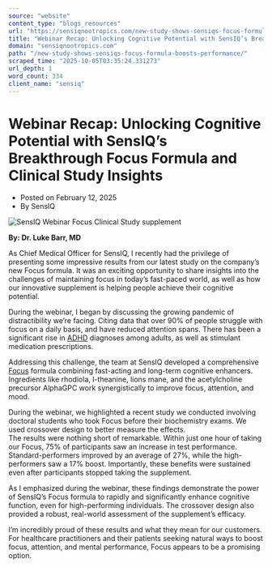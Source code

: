 ```yaml
---
source: "website"
content_type: "blogs_resources"
url: "https://sensiqnootropics.com/new-study-shows-sensiqs-focus-formula-boosts-performance/"
title: "Webinar Recap: Unlocking Cognitive Potential with SensIQ’s Breakthrough Focus Formula"
domain: "sensiqnootropics.com"
path: "/new-study-shows-sensiqs-focus-formula-boosts-performance/"
scraped_time: "2025-10-05T03:35:24.331273"
url_depth: 1
word_count: 334
client_name: "sensiq"
---
```


# Webinar Recap: Unlocking Cognitive Potential with SensIQ’s Breakthrough Focus Formula and Clinical Study Insights

*   Posted on February 12, 2025
*   By SensIQ

![SensIQ Webinar Focus Clinical Study supplement](https://sensiqnootropics.com/wp-content/uploads/2025/02/WEBINAR-2.png)

**By: Dr. Luke Barr, MD**

As Chief Medical Officer for SensIQ, I recently had the privilege of presenting some impressive results from our latest study on the company’s new Focus formula. It was an exciting opportunity to share insights into the challenges of maintaining focus in today’s fast-paced world, as well as how our innovative supplement is helping people achieve their cognitive potential.

During the webinar, I began by discussing the growing pandemic of distractibility we’re facing. Citing data that over 90% of people struggle with focus on a daily basis, and have reduced attention spans. There has been a significant rise in [ADHD](https://www.psychiatry.org/patients-families/adhd/what-is-adhd) diagnoses among adults, as well as stimulant medication prescriptions.

Addressing this challenge, the team at SensIQ developed a comprehensive [Focus](https://sensiqnootropics.com//products/focus/) formula combining fast-acting and long-term cognitive enhancers. Ingredients like rhodiola, l-theanine, lions mane, and the acetylcholine precursor AlphaGPC work synergistically to improve focus, attention, and mood.

During the webinar, we highlighted a recent study we conducted involving doctoral students who took Focus before their biochemistry exams. We used crossover design to better measure the effects.  
The results were nothing short of remarkable. Within just one hour of taking our Focus, 75% of participants saw an increase in test performance. Standard-performers improved by an average of 27%, while the high-performers saw a 17% boost. Importantly, these benefits were sustained even after participants stopped taking the supplement.

As I emphasized during the webinar, these findings demonstrate the power of SensIQ’s Focus formula to rapidly and significantly enhance cognitive function, even for high-performing individuals. The crossover design also provided a robust, real-world assessment of the supplement’s efficacy.

I’m incredibly proud of these results and what they mean for our customers. For healthcare practitioners and their patients seeking natural ways to boost focus, attention, and mental performance, Focus appears to be a promising option.